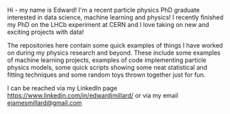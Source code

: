 Hi - my name is Edward! I'm a recent particle physics PhD graduate interested in data science, machine learning and physics! I recently finished my 
PhD on the LHCb experiment at CERN and I love taking on new and exciting projects with data!

The repositories here contain some quick examples of things I have worked on during my physics research and beyond. These include some examples of machine learning projects, examples of code implementing 
particle physics models, some quick scripts showing some neat statistical and fitting techniques and some random toys thrown together just for fun.

I can be reached via my LinkedIn page https://www.linkedin.com/in/edwardjmillard/ or via my email ejamesmillard@gmail.com
